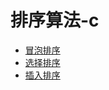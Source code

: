 # 排序算法-c
* [冒泡排序](https://github.com/quan930/Sorting-algorithm-c/blob/master/sort_bubble.c)
* [选择排序](https://github.com/quan930/Sorting-algorithm-c/blob/master/sort_select.c)
* [插入排序](https://github.com/quan930/Sorting-algorithm-c/blob/master/sort_insert.c)
